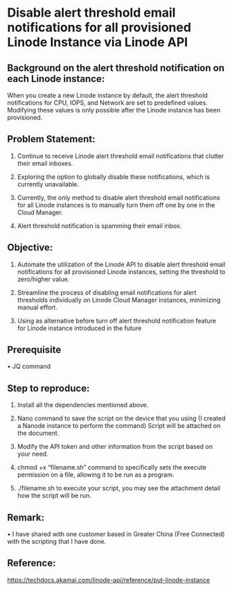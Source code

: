 # Disable alert threshold email notifications for all provisioned Linode Instance via Linode API
## Background on the alert threshold notification on each Linode instance:

When you create a new Linode instance by default, the alert threshold notifications for CPU, IOPS, and Network are set to predefined values. Modifying these values is only possible after the Linode instance has been provisioned.

## Problem Statement:

1. Continue to receive Linode alert threshold email notifications that clutter their email inboxes.

2. Exploring the option to globally disable these notifications, which is currently unavailable.

3. Currently, the only method to disable alert threshold email notifications for all Linode instances is to manually turn them off one by one in the Cloud Manager.

4. Alert threshold notification is spamming their email inbox.

## Objective:

1. Automate the utilization of the Linode API to disable alert threshold email notifications for all provisioned Linode instances, setting the threshold to zero/higher value.

2. Streamline the process of disabling email notifications for alert thresholds individually on Linode Cloud Manager instances, minimizing manual effort.

3. Using as alternative before turn off alert threshold notification feature for Linode instance introduced in the future

## Prerequisite
•	JQ command

## Step to reproduce:

1. Install all the dependencies mentioned above.

2. Nano command to save the script on the device that you using (I created a Nanode instance to perform the command) Script will be attached on the document.

3. Modify the API token and other information from the script based on your need.

4. chmod +x “filename.sh” command to specifically sets the execute permission on a file, allowing it to be run as a program.

5. ./filename.sh to execute your script, you may see the attachment detail how the script will be run.

## Remark:
•	I have shared with one customer based in Greater China (Free Connected) with the scripting that I have done.
## Reference:
https://techdocs.akamai.com/linode-api/reference/put-linode-instance